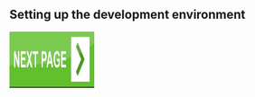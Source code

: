 ## Setting up the development environment


[<img src="assets/page-button.jpeg" width="150" height="100" />](./section-2.md)